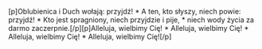 [p]Oblubienica i Duch wołają: przyjdź! * A ten, kto słyszy, niech powie: przyjdź! * Kto jest spragniony, niech przyjdzie i pije, * niech wody życia za darmo zaczerpnie.[/p][p]Alleluja, wielbimy Cię! * Alleluja, wielbimy Cię! * Alleluja, wielbimy Cię! * Alleluja, wielbimy Cię![/p]